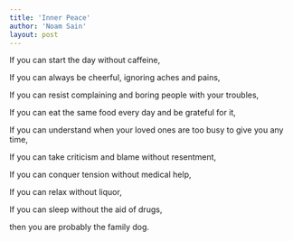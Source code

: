 ```yaml
---
title: 'Inner Peace'
author: 'Noam Sain'
layout: post
---
```


If you can start the day without caffeine,

If you can always be cheerful, ignoring aches and pains,

If you can resist complaining and boring people with your troubles,

If you can eat the same food every day and be grateful for it,

If you can understand when your loved ones are too busy to give you any time,

If you can take criticism and blame without resentment,

If you can conquer tension without medical help,

If you can relax without liquor,

If you can sleep without the aid of drugs,

then you are probably the family dog.